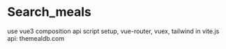 # Search_meals
use vue3 composition api script setup, vue-router, vuex, tailwind in vite.js
api: themealdb.com
